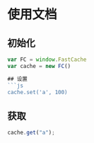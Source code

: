 # 使用文档

## 初始化

````js
var FC = window.FastCache
var cache = new FC()

## 设置
```js
cache.set('a', 100)
````

## 获取

```js
cache.get("a");
```
